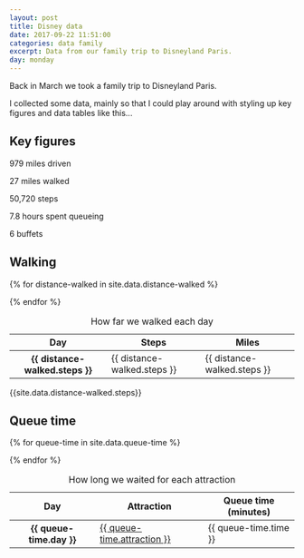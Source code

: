 ```yaml
---
layout: post  
title: Disney data
date: 2017-09-22 11:51:00  
categories: data family
excerpt: Data from our family trip to Disneyland Paris.
day: monday
---
```


Back in March we took a family trip to Disneyland Paris.

I collected some data, mainly so that I could play around with styling up key figures and data tables like this...

## Key figures

<span class="data-item bold-xlarge">979</span> <span>miles driven</span>

<span class="data-item bold-xlarge">27</span> <span>miles walked</span>

<span class="data-item bold-xlarge">50,720</span> <span>steps</span>

<span class="data-item bold-xlarge">7.8</span> <span>hours spent queueing</span>

<span class="data-item bold-xlarge">6</span> <span>buffets</span>

## Walking

<table>

<caption>How far we walked each day</caption>

<thead>

<tr>
<th scope="col">Day</th>
<th scope="col" class="cell--right">Steps</th>
<th scope="col" class="cell--right">Miles</th>
</tr>

</thead>

<tbody>

{% for distance-walked in site.data.distance-walked %}
<tr>
<th scope="row">{{ distance-walked.steps }}</th>
<td class="cell--right">{{ distance-walked.steps }}</td>
<td class="cell--right">{{ distance-walked.steps }}</td>
</tr>
{% endfor %}

</tbody>

</table>

{{site.data.distance-walked.steps}}

## Queue time

<table>

<caption>How long we waited for each attraction</caption>

<thead>

<tr>
<th scope="col">Day</th>
<th scope="col">Attraction</th>
<th scope="col" class="cell--right">Queue time (minutes)</th>
</tr>

</thead>

<tbody>


{% for queue-time in site.data.queue-time %}
<tr>
<th scope="row">{{ queue-time.day }}</th>
<td><a href="{{ queue-time.attraction-url }}">{{ queue-time.attraction }}</a></td>
<td class="cell--right">{{ queue-time.time }}</td>
</tr>
{% endfor %}


</tbody>

</table>
